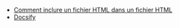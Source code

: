 <!-- docs/_sidebar.md -->
- [Comment inclure un fichier HTML dans un fichier HTML](/Dev/CommentInclureFichierHTMLDansFichierHTML.md)
- [Docsify](/Dev/docsify.md)
